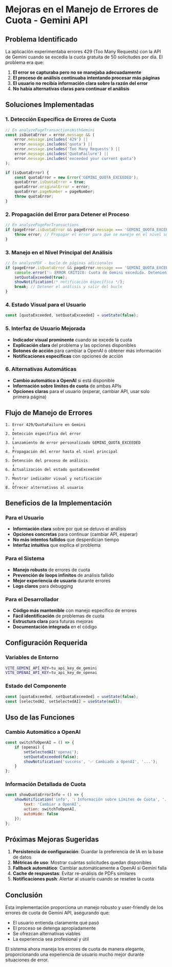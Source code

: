 # Mejoras en el Manejo de Errores de Cuota - Gemini API

## Problema Identificado

La aplicación experimentaba errores 429 (Too Many Requests) con la API de Gemini cuando se excedía la cuota gratuita de 50 solicitudes por día. El problema era que:

1. **El error se capturaba pero no se manejaba adecuadamente**
2. **El proceso de análisis continuaba intentando procesar más páginas**
3. **El usuario no recibía información clara sobre la razón del error**
4. **No había alternativas claras para continuar el análisis**

## Soluciones Implementadas

### 1. Detección Específica de Errores de Cuota

```javascript
// En analyzePageTransactionsWithGemini
const isQuotaError = error.message && (
    error.message.includes('429') ||
    error.message.includes('quota') ||
    error.message.includes('Too Many Requests') ||
    error.message.includes('QuotaFailure') ||
    error.message.includes('exceeded your current quota')
);

if (isQuotaError) {
    const quotaError = new Error('GEMINI_QUOTA_EXCEEDED');
    quotaError.isQuotaError = true;
    quotaError.originalError = error;
    quotaError.pageNumber = pageNumber;
    throw quotaError;
}
```

### 2. Propagación del Error para Detener el Proceso

```javascript
// En analyzePageForTransactions
if (pageError.isQuotaError && pageError.message === 'GEMINI_QUOTA_EXCEEDED') {
    throw error; // Propagar el error para que se maneje en el nivel superior
}
```

### 3. Manejo en el Nivel Principal del Análisis

```javascript
// En analyzePDF - bucle de páginas adicionales
if (pageError.isQuotaError && pageError.message === 'GEMINI_QUOTA_EXCEEDED') {
    console.error('💥 ERROR CRÍTICO: Cuota de Gemini excedida. Deteniendo análisis.');
    setQuotaExceeded(true);
    showNotification(/* notificación específica */);
    break; // Detener el análisis y salir del bucle
}
```

### 4. Estado Visual para el Usuario

```javascript
const [quotaExceeded, setQuotaExceeded] = useState(false);
```

### 5. Interfaz de Usuario Mejorada

- **Indicador visual prominente** cuando se excede la cuota
- **Explicación clara** del problema y las opciones disponibles
- **Botones de acción** para cambiar a OpenAI o obtener más información
- **Notificaciones específicas** con opciones de acción

### 6. Alternativas Automáticas

- **Cambio automático a OpenAI** si está disponible
- **Información sobre límites de cuota** de ambas APIs
- **Opciones claras** para el usuario (esperar, cambiar API, usar solo primera página)

## Flujo de Manejo de Errores

```
1. Error 429/QuotaFailure en Gemini
   ↓
2. Detección específica del error
   ↓
3. Lanzamiento de error personalizado GEMINI_QUOTA_EXCEEDED
   ↓
4. Propagación del error hasta el nivel principal
   ↓
5. Detención del proceso de análisis
   ↓
6. Actualización del estado quotaExceeded
   ↓
7. Mostrar indicador visual y notificación
   ↓
8. Ofrecer alternativas al usuario
```

## Beneficios de la Implementación

### Para el Usuario
- **Información clara** sobre por qué se detuvo el análisis
- **Opciones concretas** para continuar (cambiar API, esperar)
- **No más intentos fallidos** que desperdician tiempo
- **Interfaz intuitiva** que explica el problema

### Para el Sistema
- **Manejo robusto** de errores de cuota
- **Prevención de loops infinitos** de análisis fallido
- **Mejor experiencia de usuario** durante errores
- **Logs claros** para debugging

### Para el Desarrollador
- **Código más mantenible** con manejo específico de errores
- **Fácil identificación** de problemas de cuota
- **Estructura clara** para futuras mejoras
- **Documentación integrada** en el código

## Configuración Requerida

### Variables de Entorno
```bash
VITE_GEMINI_API_KEY=tu_api_key_de_gemini
VITE_OPENAI_API_KEY=tu_api_key_de_openai
```

### Estado del Componente
```javascript
const [quotaExceeded, setQuotaExceeded] = useState(false);
const [selectedAI, setSelectedAI] = useState(null);
```

## Uso de las Funciones

### Cambio Automático a OpenAI
```javascript
const switchToOpenAI = () => {
    if (openai) {
        setSelectedAI('openai');
        setQuotaExceeded(false);
        showNotification('success', '✅ Cambiado a OpenAI', '...');
    }
};
```

### Información Detallada de Cuota
```javascript
const showQuotaErrorInfo = () => {
    showNotification('info', 'ℹ️ Información sobre Límites de Cuota', '...', 20000, {
        text: 'Cambiar a OpenAI',
        action: switchToOpenAI,
        autoHide: false
    });
};
```

## Próximas Mejoras Sugeridas

1. **Persistencia de configuración**: Guardar la preferencia de IA en la base de datos
2. **Métricas de uso**: Mostrar cuántas solicitudes quedan disponibles
3. **Fallback automático**: Cambiar automáticamente a OpenAI si Gemini falla
4. **Cache de respuestas**: Evitar re-análisis de PDFs similares
5. **Notificaciones push**: Alertar al usuario cuando se resetee la cuota

## Conclusión

Esta implementación proporciona un manejo robusto y user-friendly de los errores de cuota de Gemini API, asegurando que:

- El usuario entienda claramente qué pasó
- El proceso se detenga apropiadamente
- Se ofrezcan alternativas viables
- La experiencia sea profesional y útil

El sistema ahora maneja los errores de cuota de manera elegante, proporcionando una experiencia de usuario mucho mejor durante situaciones de error.

